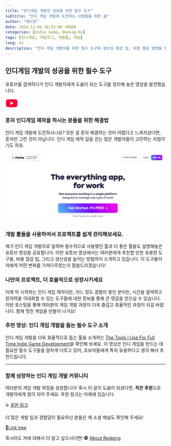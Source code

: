```yaml
---
title: "인디게임 개발의 성공을 위한 필수 도구"
subtitle: "인디 게임 개발에 도전하는 사람들을 위한 글"
author: "레드핑"
date: 2024-11-04 10:53:00 +0900
categories: [Indie Game, DevLog-ko]
tags: [인디게임, 개발로그, 개발툴, 게임]
lang: ko
description: "인디 게임 개발자를 위한 필수 도구와 생산성 향상 팁, 비용 절감 방법을 확인하세요. 독립 개발자로 성장하는데 필요한 핵심 도구와 유튜브 추천 영상도 만나보실 수 있습니다."
---
```


## 인디게임 개발의 성공을 위한 필수 도구 
유튜브를 검색하다가 인디 개발자에게 도움이 되는 도구를 정리해 놓은 영상을 발견했습니다.

![Youtube이미지](/img/youtube.png)

### 혼자 인디게임 제작을 하시는 분들을 위한 해결법
인디 게임 개발에 도전하시나요? 모든 걸 혼자 해결하는 것이 어렵다고 느껴지셨다면, 혼자만 그런 것이 아닙니다. 인디 게임 제작 길을 걷는 많은 개발자들이 고민하는 지점이기도 하죠.

![clickup이미지](/img/clickup.png)

### 개발 툴들을 사용하여서 프로젝트를 쉽게 관리해보세요.
제가 인디 게임 개발자로 일하며 필수적으로 사용했던 툴과 더 좋은 툴들도 설명해놓은 유튜브 영상을 공유합니다. 이번 유튜브 영상에서는 여러분에게 추천할 만한 유용한 도구들, 비용 절감 팁, 그리고 생산성을 높이는 방법까지 소개하고 있습니다. 이 도구들이 저에게 어떤 변화를 가져다주었는지 말씀드리겠습니다!

### 나만의 프로젝트, 더 효율적으로 성장시키세요
이제 막 시작하는 인디 게임 제작이든, 어느 정도 경험이 쌓인 분이든, 시간을 절약하고 창의력을 극대화할 수 있는 도구들에 대한 정보를 통해 큰 영감을 얻으실 수 있습니다. 이번 포스팅을 통해 여러분의 게임 개발 과정이 더욱 즐겁고 효율적인 과정이 되길 바랍니다. 함께 멋진 게임을 만들어 나가요!


### 추천 영상: 인디 게임 개발을 돕는 필수 도구 소개
인디 게임 개발을 더욱 효율적으로 돕는 툴을 소개하는 [The Tools I Use For Full Time Indie Game Development](https://youtu.be/mrVM2zehqiw?si=WCFO7rO77Mba5ohM)을 확인해 보세요. 이 영상은 인디 게임을 만드는 데 필요한 필수 도구들을 알차게 다루고 있어, 초보자들에게 특히 유용하다고 생각 해서 추천드립니다.

---

### 함께 성장하는 인디 게임 개발 커뮤니티

여러분의 게임 개발 여정을 응원합니다! 혹시 이 글이 도움이 되셨다면, **작은 후원**으로 개발자에게 힘이 되어 주세요. 후원 링크는 아래에 있습니다.

☕ [후원 링크](https://github.com/sponsors/RedpingDev)

더 많은 개발 팁과 경험담이 필요하신 분들은 제 소셜 채널도 확인해 주세요! 

🌲[Link tree](https://linktr.ee/RedpingGames)

혹시라도 저에 대해서 더 알고 싶으시다면! 🕵️ [About Redping](/posts/ko/about)